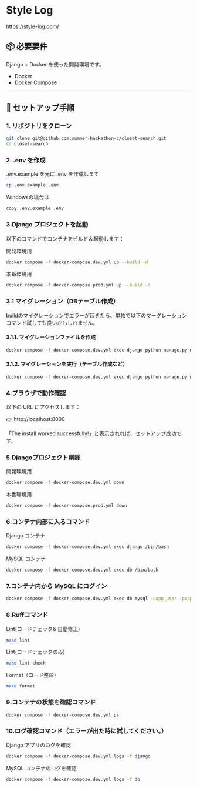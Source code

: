 # Style Log

https://style-log.com/

## 📦 必要要件
Django + Docker を使った開発環境です。

- Docker
- Docker Compose

---

## 🚀 セットアップ手順

### 1. リポジトリをクローン

```bash
git clone git@github.com:summer-hackathon-c/closet-search.git
cd closet-search
```

### 2. .env を作成

.env.example を元に .env を作成します

```bash
cp .env.example .env
```

Windowsの場合は
```bash
copy .env.example .env
```

### 3.Django プロジェクトを起動

以下のコマンドでコンテナをビルド＆起動します：

開発環境用
```bash
docker compose -f docker-compose.dev.yml up --build -d
```

本番環境用
```bash
docker compose -f docker-compose.prod.yml up --build -d
```

### 3.1 マイグレーション（DBテーブル作成）
buildのマイグレーションでエラーが起きたら、単独で以下のマーグレーションコマンド試しても良いかもしれません。

#### 3.1.1. マイグレーションファイルを作成
```bash
docker compose -f docker-compose.dev.yml exec django python manage.py makemigrations
```

#### 3.1.2. マイグレーションを実行（テーブル作成など）
```bash
docker compose -f docker-compose.dev.yml exec django python manage.py migrate
```


### 4.ブラウザで動作確認
以下の URL にアクセスします：

👉 http://localhost:8000

「The install worked successfully!」と表示されれば、セットアップ成功です。

### 5.Djangoプロジェクト削除

開発環境用
```bash
docker compose -f docker-compose.dev.yml down
```

本番環境用
```bash
docker compose -f docker-compose.prod.yml down
```

### 6.コンテナ内部に入るコマンド

Django コンテナ
```bash
docker compose -f docker-compose.dev.yml exec django /bin/bash
```

MySQL コンテナ
```bash
docker compose -f docker-compose.dev.yml exec db /bin/bash
```

### 7.コンテナ内から MySQL にログイン
```bash
docker compose -f docker-compose.dev.yml exec db mysql -uapp_user -papp_pass app_db
```

### 8.Ruffコマンド

Lint(コードチェック& 自動修正)

```bash
make lint
```

Lint(コードチェックのみ)

```bash
make lint-check
```

Format（コード整形）

```bash
make format
```

### 9.コンテナの状態を確認コマンド

```bash
docker compose -f docker-compose.dev.yml ps
```

### 10.ログ確認コマンド（エラーが出た時に試してください。）

Django アプリのログを確認

```bash
docker compose -f docker-compose.dev.yml logs -f django
```

MySQL コンテナのログを確認
```bash
docker compose -f docker-compose.dev.yml logs -f db
```
